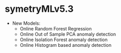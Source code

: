 # symetryMLv5.3

* New Models:
    * Online Random Forest Regression
    * Online Out of Sample PCA anomaly detection
    * Online Isolation Forest anomaly detection
    * Online Histogram based anomaly detection
